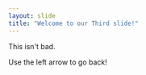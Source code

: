 ```yaml
---
layout: slide
title: "Welcome to our Third slide!"
---
```

This isn't bad.

Use the left arrow to go back!
